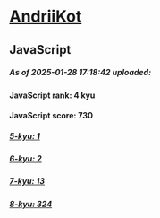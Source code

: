 # [AndriiKot](https://www.codewars.com/users/AndriiKot) 

## JavaScript

##### As of 2025-01-28 17:18:42 uploaded:

#### JavaScript rank: 4 kyu

#### JavaScript score: 730

##### [5-kyu: 1](https://github.com/AndriiKot/JavaScript__CodeWars/tree/main/kyu-5)

##### [6-kyu: 2](https://github.com/AndriiKot/JavaScript__CodeWars/tree/main/kyu-6)

##### [7-kyu: 13](https://github.com/AndriiKot/JavaScript__CodeWars/tree/main/kyu-7)

##### [8-kyu: 324](https://github.com/AndriiKot/JavaScript__CodeWars/tree/main/kyu-8)

